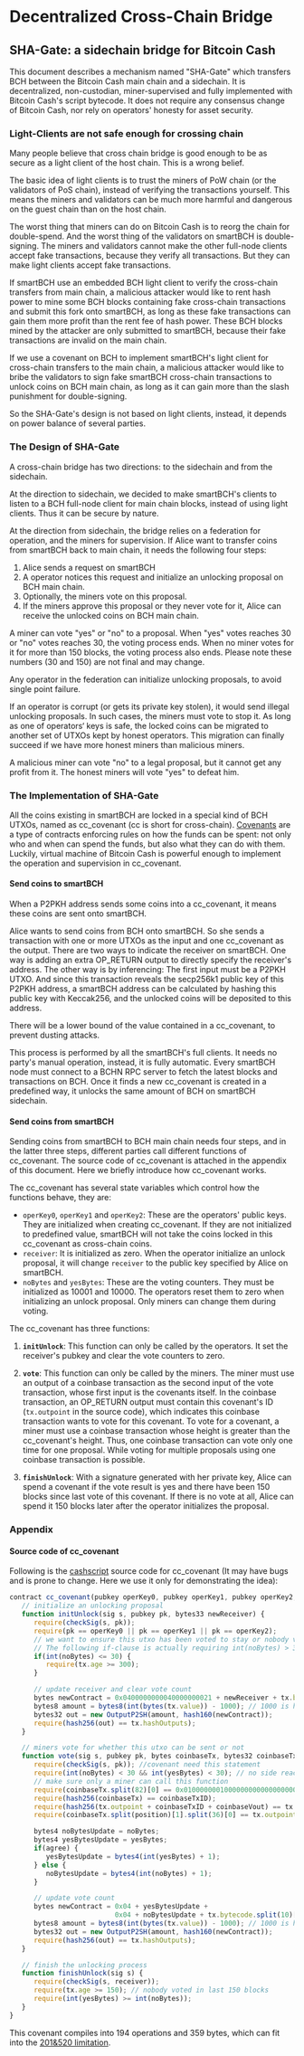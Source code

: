 # Decentralized Cross-Chain Bridge

## SHA-Gate: a sidechain bridge for Bitcoin Cash

This document describes a mechanism named "SHA-Gate" which transfers BCH between the Bitcoin Cash main chain and a sidechain.  It is decentralized, non-custodian, miner-supervised and fully implemented with Bitcoin Cash's script bytecode. It does not require any consensus change of Bitcoin Cash, nor rely on operators' honesty for asset security.

 ### Light-Clients are not safe enough for crossing chain

Many people believe that cross chain bridge is good enough to be as secure as a light client of the host chain. This is a wrong belief.

The basic idea of light clients is to trust the miners of PoW chain (or the validators of PoS chain), instead of verifying the transactions yourself. This means the miners and validators can be much more harmful and dangerous on the guest chain than on the host chain.

The worst thing that miners can do on Bitcoin Cash is to reorg the chain for double-spend. And the worst thing of the validators on smartBCH is double-signing. The miners and validators cannot make the other full-node clients accept fake transactions, because they verify all transactions. But they can make light clients accept fake transactions.

If smartBCH use an embedded BCH light client to verify the cross-chain transfers from main chain, a malicious attacker would like to rent hash power to mine some BCH blocks containing fake cross-chain transactions and submit this fork onto smartBCH, as long as these fake transactions can gain them more profit than the rent fee of hash power. These BCH blocks mined by the attacker are only submitted to smartBCH, because their fake transactions are invalid on the main chain.

If we use a covenant on BCH to implement smartBCH's light client for cross-chain transfers to the main chain, a malicious attacker would like to bribe the validators to sign fake smartBCH cross-chain transactions to unlock coins on BCH main chain, as long as it can gain more than the slash punishment for double-signing.

So the SHA-Gate's design is not based on light clients, instead, it depends on power balance of several parties.

### The Design of SHA-Gate

A cross-chain bridge has two directions: to the sidechain and from the sidechain.

At the direction to sidechain, we decided to make smartBCH's clients to listen to a BCH full-node client for main chain blocks, instead of using light clients. Thus it can be secure by nature.

At the direction from sidechain, the bridge relies on a federation for operation, and the miners for supervision. If Alice want to transfer coins from smartBCH back to main chain, it needs the following four steps:

1. Alice sends a request on smartBCH
2. A operator notices this request and initialize an unlocking proposal on BCH main chain.
3. Optionally, the miners vote on this proposal.
4. If the miners approve this proposal or they never vote for it, Alice can receive the unlocked coins on BCH main chain.

A miner can vote "yes" or "no" to a proposal. When "yes" votes reaches 30 or "no" votes reaches 30, the voting process ends. When no miner votes for it for more than 150 blocks, the voting process also ends. Please note these numbers (30 and 150) are not final and may change.

Any operator in the federation can initialize unlocking proposals, to avoid single point failure. 

If an operator is corrupt (or gets its private key stolen), it would send illegal unlocking proposals. In such cases, the miners must vote to stop it. As long as one of operators‘ keys is safe, the locked coins can be migrated to another set of UTXOs kept by honest operators. This migration can finally succeed if we have more honest miners than malicious miners.

A malicious miner can vote "no" to a legal proposal, but it cannot get any profit from it. The honest miners will vote "yes" to defeat him.

### The Implementation of SHA-Gate

All the coins existing in smartBCH are locked in a special kind of BCH UTXOs, named as cc_covenant (cc is short for cross-chain). [Covenants](https://cashscript.org/docs/guides/covenants) are a type of contracts enforcing rules on how the funds can be spent: not only who and when can spend the funds, but also what they can do with them. Luckily, virtual machine of Bitcoin Cash is powerful enough to implement the operation and supervision in cc_covenant.

#### Send coins to smartBCH

When a P2PKH address sends some coins into a cc_covenant, it means these coins are sent onto smartBCH. 

Alice wants to send coins from BCH onto smartBCH. So she sends a transaction with one or more UTXOs as the input and one cc_covenant as the output. There are two ways to indicate the receiver on smartBCH. One way is adding an extra OP_RETURN output to directly specify the receiver's address. The other way is by inferencing: The first input must be a P2PKH UTXO. And since this transaction reveals the secp256k1 public key of this P2PKH address, a smartBCH address can be calculated by hashing this public key with Keccak256, and the unlocked coins will be deposited to this address.

There will be a lower bound of the value contained in a cc_covenant, to prevent dusting attacks.

This process is performed by all the smartBCH's full clients. It needs no party's manual operation, instead, it is fully automatic. Every smartBCH node must connect to a BCHN RPC server to fetch the latest blocks and transactions on BCH. Once it finds a new cc_covenant is created in a predefined way, it unlocks the same amount of BCH on smartBCH sidechain.

#### Send coins from smartBCH

Sending coins from smartBCH to BCH main chain needs four steps, and in the latter three steps, different parties call different functions of cc_covenant. The source code of cc_covenant is attached in the appendix of this document. Here we briefly introduce how cc_covenant works.

The cc_covenant has several state variables which control how the functions behave, they are:

- `operKey0`, `operKey1` and `operKey2`: These are the operators' public keys. They are initialized when creating cc_covenant. If they are not initialized to predefined value, smartBCH will not take the coins locked in this cc_covenant as cross-chain coins.
- `receiver`: It is initialized as zero. When the operator initialize an unlock proposal, it will change `receiver` to the public key specified by Alice on smartBCH.
- `noBytes` and `yesBytes`: These are the voting counters. They must be initialized as 10001 and 10000. The operators reset them to zero when initializing an unlock proposal. Only miners can change them during voting.

The cc_covenant has three functions:

1. **`initUnlock`**: This function can only be called by the operators. It set the receiver's pubkey and clear the vote counters to zero.

2. **`vote`**: This function can only be called by the miners. The miner must use an output of a coinbase transaction as the second input of the vote transaction, whose first input is the covenants itself. In the coinbase transaction, an OP_RETURN output must contain this covenant's ID (`tx.outpoint` in the source code), which indicates this coinbase transaction wants to vote for this covenant. To vote for a covenant, a miner must use a coinbase transaction whose height is greater than the cc_covenant's height. Thus, one coinbase transaction can vote only one time for one proposal. While voting for multiple proposals using one coinbase transaction is possible.

3. **`finishUnlock`**: With a signature generated with her private key, Alice can spend a covenant if the vote result is yes and there have been 150 blocks since last vote of this covenant. If there is no vote at all, Alice can spend it 150 blocks later after the operator initializes the proposal.

### Appendix

#### Source code of cc_covenant

Following is the [cashscript](https://cashscript.org) source code for cc_covenant (It may have bugs and is prone to change. Here we use it only for demonstrating the idea):

```javascript
contract cc_covenant(pubkey operKey0, pubkey operKey1, pubkey operKey2, pubkey receiver, bytes4 noBytes, bytes4 yesBytes) {
   // initialize an unlocking proposal
   function initUnlock(sig s, pubkey pk, bytes33 newReceiver) {
      require(checkSig(s, pk));
      require(pk == operKey0 || pk == operKey1 || pk == operKey2);
      // we want to ensure this utxo has been voted to stay or nobody voted in last 300 blocks
      // The following if-clause is actually requiring int(noBytes) > 30 || tx.age >= 300
      if(int(noBytes) <= 30) {
         require(tx.age >= 300);
      }

      // update receiver and clear vote count
      bytes newContract = 0x0400000000040000000021 + newReceiver + tx.bytecode.split(44)[1];// 5+5+34
      bytes8 amount = bytes8(int(bytes(tx.value)) - 1000); // 1000 is hardcoded fee
      bytes32 out = new OutputP2SH(amount, hash160(newContract));
      require(hash256(out) == tx.hashOutputs);
   }

   // miners vote for whether this utxo can be sent or not
   function vote(sig s, pubkey pk, bytes coinbaseTx, bytes32 coinbaseTxID, bytes4 coinbaseVout, int position, bool agree) {
      require(checkSig(s, pk)); //covenant need this statement
      require(int(noBytes) < 30 && int(yesBytes) < 30); // no side reaches 30 votes
      // make sure only a miner can call this function
      require(coinbaseTx.split(82)[0] == 0x01000000010000000000000000000000000000000000000000000000000000000000000000ffffffff);
      require(hash256(coinbaseTx) == coinbaseTxID);
      require(hash256(tx.outpoint + coinbaseTxID + coinbaseVout) == tx.hashPrevouts);
      require(coinbaseTx.split(position)[1].split(36)[0] == tx.outpoint);

      bytes4 noBytesUpdate = noBytes;
      bytes4 yesBytesUpdate = yesBytes;
      if(agree) {
         yesBytesUpdate = bytes4(int(yesBytes) + 1);
      } else {
         noBytesUpdate = bytes4(int(noBytes) + 1);
      }

      // update vote count
      bytes newContract = 0x04 + yesBytesUpdate +
                          0x04 + noBytesUpdate + tx.bytecode.split(10)[1]; // 5+5
      bytes8 amount = bytes8(int(bytes(tx.value)) - 1000); // 1000 is hardcoded fee
      bytes32 out = new OutputP2SH(amount, hash160(newContract));
      require(hash256(out) == tx.hashOutputs);
   }

   // finish the unlocking process
   function finishUnlock(sig s) {
      require(checkSig(s, receiver));
      require(tx.age >= 150); // nobody voted in last 150 blocks
      require(int(yesBytes) >= int(noBytes));
   }
}
```

This covenant compiles into 194 operations and 359 bytes, which can fit into the [201&520 limitation](https://bitcoincashresearch.org/t/raising-the-520-byte-push-limit-201-operation-limit/282).

